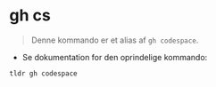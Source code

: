 # gh cs

> Denne kommando er et alias af `gh codespace`.

- Se dokumentation for den oprindelige kommando:

`tldr gh codespace`
